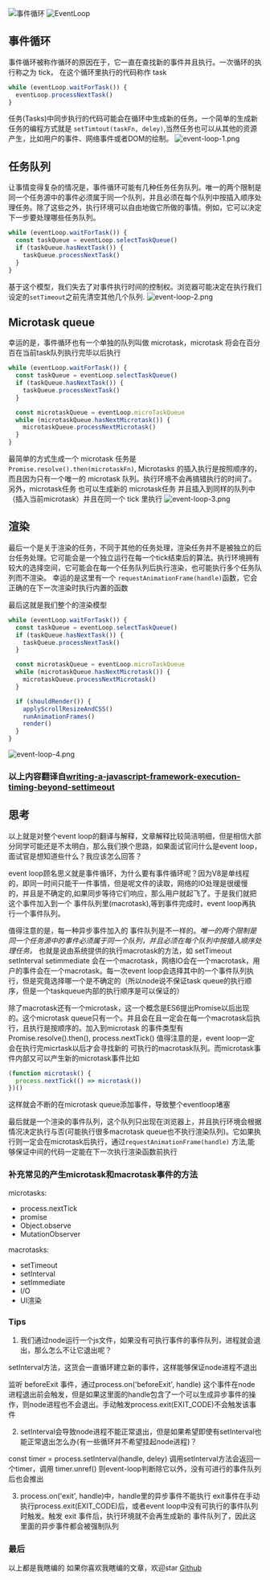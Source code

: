 ![事件循环](https://yjhjstz.gitbooks.io/deep-into-node/content/chapter5/5fee18eegw1ewjpoxmdf5j20k80b1win.jpg)
![EventLoop](http://www.ruanyifeng.com/blogimg/asset/2014/bg2014100803.png)


## 事件循环
事件循环被称作循环的原因在于，它一直在查找新的事件并且执行。一次循环的执行称之为 tick， 在这个循环里执行的代码称作 task
```javascript
while (eventLoop.waitForTask()) {
  eventLoop.processNextTask()
}
```
任务(Tasks)中同步执行的代码可能会在循环中生成新的任务。一个简单的生成新任务的编程方式就是 ```setTimtout(taskFn, deley)```,当然任务也可以从其他的资源产生，比如用户的事件、网络事件或者DOM的绘制。
![event-loop-1.png](https://upload-images.jianshu.io/upload_images/3995692-65d00e96c0d8a647.png?imageMogr2/auto-orient/strip%7CimageView2/2/w/1240)

## 任务队列
让事情变得复杂的情况是，事件循环可能有几种任务任务队列。唯一的两个限制是同一个任务源中的事件必须属于同一个队列，并且必须在每个队列中按插入顺序处理任务。除了这些之外，执行环境可以自由地做它所做的事情。例如，它可以决定下一步要处理哪些任务队列。
```javascript
while (eventLoop.waitForTask()) {
  const taskQueue = eventLoop.selectTaskQueue()
  if (taskQueue.hasNextTask()) {
    taskQueue.processNextTask()
  }
}
```
基于这个模型，我们失去了对事件执行时间的控制权。浏览器可能决定在执行我们设定的```setTimeout```之前先清空其他几个队列.
![event-loop-2.png](https://upload-images.jianshu.io/upload_images/3995692-82908fb9d24c9eea.png?imageMogr2/auto-orient/strip%7CimageView2/2/w/1240)

## Microtask queue
幸运的是，事件循环也有一个单独的队列叫做 microtask，microtask 将会在百分百在当前task队列执行完毕以后执行
```javascript
while (eventLoop.waitForTask()) {
  const taskQueue = eventLoop.selectTaskQueue()
  if (taskQueue.hasNextTask()) {
    taskQueue.processNextTask()
  }

  const microtaskQueue = eventLoop.microTaskQueue
  while (microtaskQueue.hasNextMicrotask()) {
    microtaskQueue.processNextMicrotask()
  }
}
```
最简单的方式生成一个 microtask 任务是 ```Promise.resolve().then(microtaskFn)```, Microtasks 的插入执行是按照顺序的，而且因为只有一个唯一的 microtask 队列。执行环境不会再搞错执行的时间了。
另外，microtask任务 也可以生成新的 microtask任务 并且插入到同样的队列中（插入当前microtask）并且在同一个 tick 里执行
![event-loop-3.png](https://upload-images.jianshu.io/upload_images/3995692-ca257e857321e133.png?imageMogr2/auto-orient/strip%7CimageView2/2/w/1240)

## 渲染
最后一个是关于渲染的任务，不同于其他的任务处理，渲染任务并不是被独立的后台任务处理。它可能会是一个独立运行在每一个tick结束后的算法。执行环境拥有较大的选择空间，它可能会在每一个任务队列后执行渲染，也可能执行多个任务队列而不渲染。
幸运的是这里有一个 ```requestAnimationFrame(handle)```函数，它会正确的在下一次渲染时执行内置的函数

最后这就是我们整个的渲染模型
```javascript
while (eventLoop.waitForTask()) {
  const taskQueue = eventLoop.selectTaskQueue()
  if (taskQueue.hasNextTask()) {
    taskQueue.processNextTask()
  }

  const microtaskQueue = eventLoop.microTaskQueue
  while (microtaskQueue.hasNextMicrotask()) {
    microtaskQueue.processNextMicrotask()
  }

  if (shouldRender()) {
    applyScrollResizeAndCSS()
    runAnimationFrames()
    render()
  }
}
```
![event-loop-4.png](https://upload-images.jianshu.io/upload_images/3995692-cb316db1c839f4d3.png?imageMogr2/auto-orient/strip%7CimageView2/2/w/1240)

### 以上内容翻译自[writing-a-javascript-framework-execution-timing-beyond-settimeout](https://blog.risingstack.com/writing-a-javascript-framework-execution-timing-beyond-settimeout/)

## 思考
以上就是对整个event loop的翻译与解释，文章解释比较简洁明细，但是相信大部分同学可能还是不太明白，那么我们换个思路，如果面试官问什么是event loop，面试官是想知道些什么？我应该怎么回答？

event loop顾名思义就是事件循环，为什么要有事件循环呢？因为V8是单线程的，即同一时间只能干一件事情，但是呢文件的读取，网络的IO处理是很缓慢的，并且是不确定的,如果同步等待它们响应，那么用户就起飞了。于是我们就把这个事件加入到一个 事件队列里(macrotask),等到事件完成时，event loop再执行一个事件队列。

值得注意的是，每一种异步事件加入的 事件队列是不一样的。*唯一的两个限制是同一个任务源中的事件必须属于同一个队列，并且必须在每个队列中按插入顺序处理任务。* 也就是说由系统提供的执行macrotask的方法，如 setTimeout setInterval setimmediate 会在一个macrotask，网络IO会在一个macrotask，用户的事件会在一个macrotask。每一次event loop会选择其中的一个事件队列执行，但是究竟选择哪一个是不确定的（所以node说不保证task queue的执行顺序，但是一个taskqueue内部的执行顺序是可以保证的）

除了macrotask还有一个microtask，这一个概念是ES6提出Promise以后出现的。这个microtask queue只有一个。并且会在且一定会在每一个macrotask后执行，且执行是按顺序的。加入到microtask 的事件类型有Promise.resolve().then(), process.nextTick() 值得注意的是，event loop一定会在执行完micrtask以后才会寻找新的 可执行的macrotask队列。而microtask事件内部又可以产生新的microtask事件比如
```javascript
(function microtask() {
  process.nextTick(() => microtask())
})()
```
这样就会不断的在microtask queue添加事件，导致整个eventloop堵塞

最后就是一个渲染的事件队列，这个队列只出现在浏览器上，并且执行环境会根据情况决定执行与否(可能执行很多macrotask queue也不执行渲染队列)。它如果执行则一定会在microtask后执行，通过```requestAnimationFrame(handle)``` 方法,能够保证中间的代码一定能在下一次执行渲染函数前执行

### 补充常见的产生microtask和macrotask事件的方法
microtasks:

* process.nextTick
* promise
* Object.observe
* MutationObserver

macrotasks:
* setTimeout
* setInterval
* setImmediate
* I/O
* UI渲染

### Tips
1. 我们通过node运行一个js文件，如果没有可执行事件的事件队列，进程就会退出，那么怎么不让它退出呢？

setInterval方法，这货会一直循环建立新的事件，这样能够保证node进程不退出

监听 beforeExit 事件，通过process.on('beforeExit', handle) 这个事件在node进程退出前会触发，但是如果这里面的handle包含了一个可以生成异步事件的操作，则node进程也不会退出。手动触发process.exit(EXIT_CODE)不会触发该事件

2. setInterval会导致node进程不能正常退出，但是如果希望即使有setInterval也能正常退出怎么办(有一些循环并不希望挂起node进程)？

const timer = process.setInterval(handle, deley) 调用setInterval方法会返回一个timer，调用 timer.unref() 则event-loop判断除它以外，没有可进行的事件队列后也会推出

3. process.on('exit', handle)中，handle里的异步事件不能执行
exit事件在手动执行process.exit(EXIT_CODE)后，或者event loop中没有可执行的事件队列 时触发。触发 exit 事件后，执行环境就不会再生成新的 事件队列了，因此这里面的异步事件都会被强制队列


### 最后
以上都是我瞎编的
如果你喜欢我瞎编的文章，欢迎star [Github](https://github.com/MrTreasure/Algorithm)
